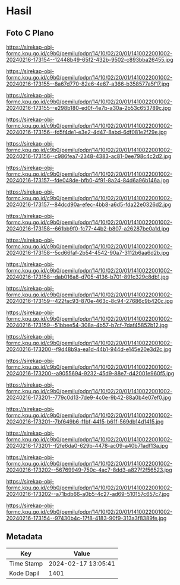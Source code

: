 # Hasil

## Foto C Plano

https://sirekap-obj-formc.kpu.go.id/c9b0/pemilu/pdpr/14/10/02/20/01/1410022001002-20240216-173154--12448b49-65f2-432b-9502-c893bba26455.jpg

https://sirekap-obj-formc.kpu.go.id/c9b0/pemilu/pdpr/14/10/02/20/01/1410022001002-20240216-173155--8a67d770-82e6-4e67-a366-b358577a5f17.jpg

https://sirekap-obj-formc.kpu.go.id/c9b0/pemilu/pdpr/14/10/02/20/01/1410022001002-20240216-173155--e298b180-ed0f-4e7b-a30a-2b53c653789c.jpg

https://sirekap-obj-formc.kpu.go.id/c9b0/pemilu/pdpr/14/10/02/20/01/1410022001002-20240216-173156--fd5f4de1-e3e2-4d47-8abd-6df081e2f29e.jpg

https://sirekap-obj-formc.kpu.go.id/c9b0/pemilu/pdpr/14/10/02/20/01/1410022001002-20240216-173156--c986fea7-2348-4383-ac81-0ee798c4c2d2.jpg

https://sirekap-obj-formc.kpu.go.id/c9b0/pemilu/pdpr/14/10/02/20/01/1410022001002-20240216-173157--fde048de-bfb0-4f91-8a24-84d6a96b146a.jpg

https://sirekap-obj-formc.kpu.go.id/c9b0/pemilu/pdpr/14/10/02/20/01/1410022001002-20240216-173157--84dcd90a-efec-4bb8-a6d5-fda22e0326d2.jpg

https://sirekap-obj-formc.kpu.go.id/c9b0/pemilu/pdpr/14/10/02/20/01/1410022001002-20240216-173158--661bb9f0-fc77-44b2-b807-a26287be0a1d.jpg

https://sirekap-obj-formc.kpu.go.id/c9b0/pemilu/pdpr/14/10/02/20/01/1410022001002-20240216-173158--5cd66faf-2b54-4542-90a7-3112b6aa6d2b.jpg

https://sirekap-obj-formc.kpu.go.id/c9b0/pemilu/pdpr/14/10/02/20/01/1410022001002-20240216-173158--dab016a8-d705-4136-b701-891c329c8db1.jpg

https://sirekap-obj-formc.kpu.go.id/c9b0/pemilu/pdpr/14/10/02/20/01/1410022001002-20240216-173159--422fac93-870e-463c-8c94-27686c9b420c.jpg

https://sirekap-obj-formc.kpu.go.id/c9b0/pemilu/pdpr/14/10/02/20/01/1410022001002-20240216-173159--51bbee54-308a-4b57-b7cf-7daf45852b12.jpg

https://sirekap-obj-formc.kpu.go.id/c9b0/pemilu/pdpr/14/10/02/20/01/1410022001002-20240216-173200--f9d48b9a-ea1d-44b1-944d-e145e20e3d2c.jpg

https://sirekap-obj-formc.kpu.go.id/c9b0/pemilu/pdpr/14/10/02/20/01/1410022001002-20240216-173200--a9055694-9232-45d9-88e7-d42001e960f5.jpg

https://sirekap-obj-formc.kpu.go.id/c9b0/pemilu/pdpr/14/10/02/20/01/1410022001002-20240216-173201--779c0d13-7de9-4c0e-9b42-88a0b4e07ef0.jpg

https://sirekap-obj-formc.kpu.go.id/c9b0/pemilu/pdpr/14/10/02/20/01/1410022001002-20240216-173201--7bf649b6-f1bf-4415-b61f-569db14d1415.jpg

https://sirekap-obj-formc.kpu.go.id/c9b0/pemilu/pdpr/14/10/02/20/01/1410022001002-20240216-173201--f2fe6da0-629b-4478-ac09-a40b71adf13a.jpg

https://sirekap-obj-formc.kpu.go.id/c9b0/pemilu/pdpr/14/10/02/20/01/1410022001002-20240216-173202--56769949-750c-4ac7-8dd3-a827f2f56523.jpg

https://sirekap-obj-formc.kpu.go.id/c9b0/pemilu/pdpr/14/10/02/20/01/1410022001002-20240216-173202--a71bdb66-a0b5-4c27-ad69-510157c657c7.jpg

https://sirekap-obj-formc.kpu.go.id/c9b0/pemilu/pdpr/14/10/02/20/01/1410022001002-20240216-173154--97430b4c-17f8-4183-90f9-313a3f8389fe.jpg


## Metadata

| Key        | Value               |
| ---------- | ------------------- |
| Time Stamp | 2024-02-17 13:05:41 |
| Kode Dapil | 1401                |



